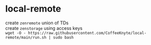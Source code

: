 # local-remote

create `zenremote` union of TDs \
create `zenstorage` using access keys \
`wget -O - https://raw.githubusercontent.com/CoffeeKnyte/local-remote/main/run.sh | sudo bash`
